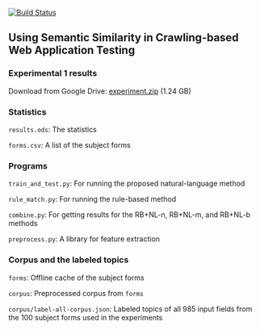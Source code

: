 [![Build Status](https://travis-ci.org/jwlin/icst2017.svg?branch=ext)](https://travis-ci.org/jwlin/icst2017?branch=ext)

## Using Semantic Similarity in Crawling-based Web Application Testing

### Experimental 1 results

Download from Google Drive:
[experiment.zip](https://drive.google.com/file/d/0BzB2SjSX7m4yLWtxQUlsQmNiaVE/view?usp=sharing) (1.24 GB)

### Statistics

`results.ods`: The statistics

`forms.csv`: A list of the subject forms

### Programs

`train_and_test.py`: For running the proposed natural-language method

`rule_match.py`: For running the rule-based method

`combine.py`: For getting results for the RB+NL-n, RB+NL-m, and RB+NL-b methods

`preprocess.py`: A library for feature extraction

### Corpus and the labeled topics

`forms`: Offline cache of the subject forms

`corpus`: Preprocessed corpus from `forms`

`corpus/label-all-corpus.json`: Labeled topics of all 985 input fields from the 100 subject forms used in the experiments

